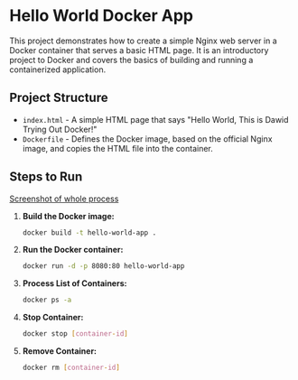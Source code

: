 # Hello World Docker App

This project demonstrates how to create a simple Nginx web server in a Docker container that serves a basic HTML page. It is an introductory project to Docker and covers the basics of building and running a containerized application.

## Project Structure

- `index.html` - A simple HTML page that says "Hello World, This is Dawid Trying Out Docker!"
- `Dockerfile` - Defines the Docker image, based on the official Nginx image, and copies the HTML file into the container.

## Steps to Run
[Screenshot of whole process](https://github.com/madebydawid/docker-projects/blob/main/images/full-container-build.jpg?raw=true)

1. **Build the Docker image:**
   ```bash
   docker build -t hello-world-app .

2. **Run the Docker container:**
   ```bash
   docker run -d -p 8080:80 hello-world-app

3. **Process List of Containers:**
   ```bash
   docker ps -a

4. **Stop Container:**
   ```bash
   docker stop [container-id]

5. **Remove Container:**
   ```bash
   docker rm [container-id]
